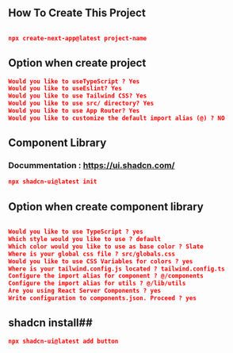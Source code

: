 ## How To Create This Project 

```json

npx create-next-app@latest project-name

```

## Option when create project 
```json
Would you like to useTypeScript ? Yes
Would you like to useEslint? Yes
Would you like to use Tailwind CSS? Yes
Would you like to use src/ directory? Yes
Would you like to use App Router? Yes
Would you like to customize the default import alias (@) ? NO 

```

## Component Library  
### Docummentation : https://ui.shadcn.com/

```json
npx shadcn-ui@latest init

```

## Option when create component library 

```json

Would you like to use TypeScript ? yes
Which style would you like to use ? default
Which color would you like to use as base color ? Slate
Where is your global css file ? src/globals.css
Would you like to use CSS Variables for colors ? yes
Where is your tailwind.config.js located ? tailwind.config.ts
Configure the import alias for component ? @/components
Configure the import alias for utils ? @/lib/utils
Are you using React Server Components ? yes
Write configuration to components.json. Proceed ? yes

```

## shadcn install##

```json
npx shadcn-ui@latest add button

```

